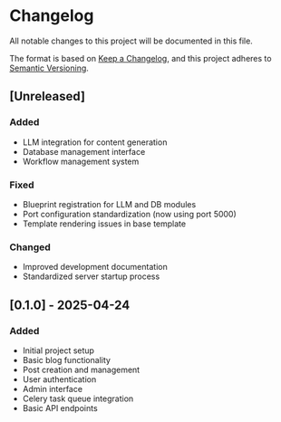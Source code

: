 # Changelog

All notable changes to this project will be documented in this file.

The format is based on [Keep a Changelog](https://keepachangelog.com/en/1.0.0/),
and this project adheres to [Semantic Versioning](https://semver.org/spec/v2.0.0.html).

## [Unreleased]

### Added
- LLM integration for content generation
- Database management interface
- Workflow management system

### Fixed
- Blueprint registration for LLM and DB modules
- Port configuration standardization (now using port 5000)
- Template rendering issues in base template

### Changed
- Improved development documentation
- Standardized server startup process

## [0.1.0] - 2025-04-24

### Added
- Initial project setup
- Basic blog functionality
- Post creation and management
- User authentication
- Admin interface
- Celery task queue integration
- Basic API endpoints 